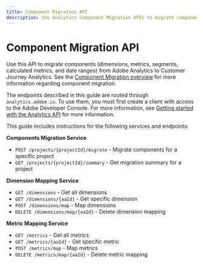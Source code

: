 ```yaml
---
title: Component Migration API
description: Use Analytics Component Migration APIs to migrate components from Adobe Analytics to CJA.
---
```


# Component Migration API

Use this API to migrate components (dimensions, metrics, segments, calculated metrics, and date ranges) from Adobe Analytics to Customer Journey Analytics. See the [Component Migration overview](https://experienceleague.adobe.com/en/docs/analytics/admin/admin-tools/component-migration/component-migration) for more information regarding component migration.

The endpoints described in this guide are routed through `analytics.adobe.io`. To use them, you must first create a client with access to the Adobe Developer Console. For more information, see [Getting started with the Analytics API](https://developer.adobe.com/analytics-apis/docs/2.0/guides/) for more information.

This guide includes instructions for the following services and endpoints:

**Components Migration Service**
- `POST /projects/{projectId}/migrate` - Migrate components for a specific project
- `GET /projects/{projectId}/summary` - Get migration summary for a project

**Dimension Mapping Service**
- `GET /dimensions` - Get all dimensions
- `GET /dimensions/{aaId}` - Get specific dimension
- `POST /dimensions/map` - Map dimensions
- `DELETE /dimensions/map/{aaId}` - Delete dimension mapping

**Metric Mapping Service**
- `GET /metrics` - Get all metrics
- `GET /metrics/{aaId}` - Get specific metric
- `POST /metrics/map` - Map metrics
- `DELETE /metrics/map/{aaId}` - Delete metric mapping


